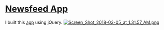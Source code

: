 # [Newsfeed App](https://lastnamearya.github.io/jQuery-Newsfeed-App/)
I built this [app](https://lastnamearya.github.io/jQuery-Newsfeed-App/) using jQuery.
[![Screen_Shot_2018-03-05_at_1.31.57_AM.png](https://s10.postimg.org/t7bw53ie1/Screen_Shot_2018-03-05_at_1.31.57_AM.png)](https://postimg.org/image/s51pmjzkl/)
